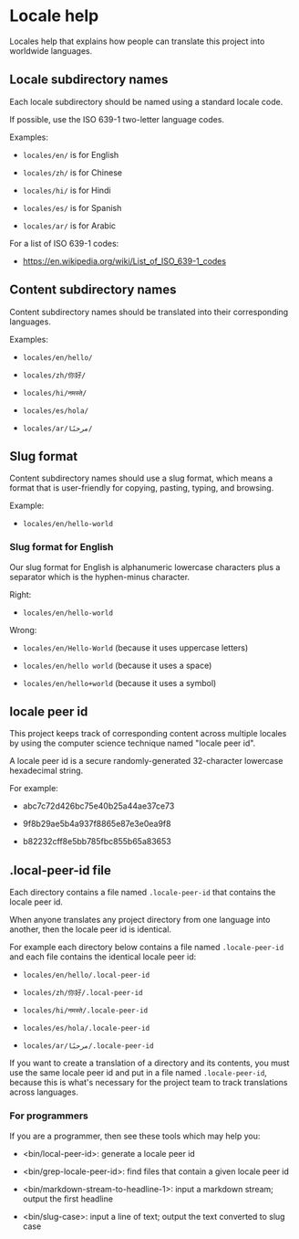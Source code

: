 # Locale help

Locales help that explains how people can translate this project into worldwide languages.


## Locale subdirectory names

Each locale subdirectory should be named using a standard locale code.

If possible, use the ISO 639-1 two-letter language codes.

Examples:

* `locales/en/` is for English

* `locales/zh/` is for Chinese

* `locales/hi/` is for Hindi

* `locales/es/` is for Spanish

* `locales/ar/` is for Arabic

For a list of ISO 639-1 codes:

* <https://en.wikipedia.org/wiki/List_of_ISO_639-1_codes>


## Content subdirectory names

Content subdirectory names should be translated into their corresponding languages.

Examples:

* `locales/en/hello/`

* `locales/zh/你好/`

* `locales/hi/नमस्ते/`

* `locales/es/hola/`

* `locales/ar/مرحبًا/`


## Slug format

Content subdirectory names should use a slug format, which means a format that is user-friendly for copying, pasting, typing, and browsing. 

Example:

* `locales/en/hello-world`


### Slug format for English

Our slug format for English is alphanumeric lowercase characters plus a separator which is the hyphen-minus character.

Right:

* `locales/en/hello-world`

Wrong:

* `locales/en/Hello-World` (because it uses uppercase letters)

* `locales/en/hello world` (because it uses a space)

* `locales/en/hello+world` (because it uses a symbol)


## locale peer id

This project keeps track of corresponding content across multiple locales by using the computer science technique named "locale peer id".

A locale peer id is a secure randomly-generated 32-character lowercase hexadecimal string.

For example:

* abc7c72d426bc75e40b25a44ae37ce73

* 9f8b29ae5b4a937f8865e87e3e0ea9f8

* b82232cff8e5bb785fbc855b65a83653


## .local-peer-id file

Each directory contains a file named `.locale-peer-id` that contains the locale peer id.

When anyone translates any project directory from one language into another, then the locale peer id is identical. 

For example each directory below contains a file named `.locale-peer-id` and each file contains the identical locale peer id:

* `locales/en/hello/.local-peer-id`

* `locales/zh/你好/.local-peer-id`

* `locales/hi/नमस्ते/.locale-peer-id`

* `locales/es/hola/.locale-peer-id`

* `locales/ar/مرحبًا/.locale-peer-id`

If you want to create a translation of a directory and its contents, you must use the same locale peer id and put in a file named `.locale-peer-id`, because this is what's necessary for the project team to track translations across languages.


###  For programmers

If you are a programmer, then see these tools which may help you:

* <bin/local-peer-id>: generate a locale peer id

* <bin/grep-locale-peer-id>: find files that contain a given locale peer id

* <bin/markdown-stream-to-headline-1>: input a markdown stream; output the first headline

* <bin/slug-case>: input a line of text; output the text converted to slug case

